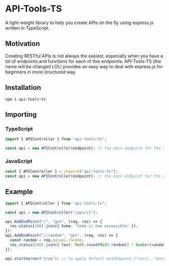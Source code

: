 # API-Tools-TS

A light-weight library to help you create APIs on the fly using express.js written in TypeScript.
<br>

## Motivation

Creating RESTful APIs is not always the easiest, especially when you have a lot of endpoints and functions for each of this endpoints. API-Tools-TS (the name will be changed LOL) provides an easy way to deal with express.js for beginners in more structured way.
<br>

## Installation

```
npm i api-tools-ts
```

## Importing

### TypeScript

```ts
import { APIController } from "api-tools-ts";

const api = new APIController(endpoint); // the main endpoint for the api you wish to create
```

### JavaScript

```js
const { APIController } = require("api-tools-ts");
const api = new APIController(endpoint); // the main endpoint for the api you wish to create
```

## Example

```ts
import { APIController } from "api-tools-ts";

const api = new APIController("/api/v1");

api.AddEndPoint("/", "get", (req, res) => {
  res.status(200).json({ home: "home is now accessible" });
});
api.AddEndPoint("/:random", "get", (req, res) => {
  const random = req.params.random;
  res.status(200).json({ test: Math.round(Math.random() * Number(random)) });
});

api.startServer("true"); // to apply default middlewares ["cors", "morgan", "helmet"]
```
